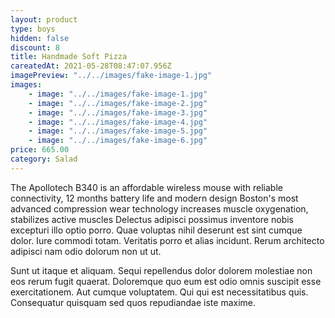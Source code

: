 ```yaml
---
layout: product
type: boys
hidden: false
discount: 8
title: Handmade Soft Pizza
careatedAt: 2021-05-28T08:47:07.956Z
imagePreview: "../../images/fake-image-1.jpg"
images:
    - image: "../../images/fake-image-1.jpg"
    - image: "../../images/fake-image-2.jpg"
    - image: "../../images/fake-image-3.jpg"
    - image: "../../images/fake-image-4.jpg"
    - image: "../../images/fake-image-5.jpg"
    - image: "../../images/fake-image-6.jpg"
price: 665.00
category: Salad
---
```

The Apollotech B340 is an affordable wireless mouse with reliable connectivity, 12 months battery life and modern design
Boston's most advanced compression wear technology increases muscle oxygenation, stabilizes active muscles
Delectus adipisci possimus inventore nobis excepturi illo optio porro. Quae voluptas nihil deserunt est sint cumque dolor. Iure commodi totam. Veritatis porro et alias incidunt. Rerum architecto adipisci nam odio dolorum non ut ut.
 Sunt ut itaque et aliquam. Sequi repellendus dolor dolorem molestiae non eos rerum fugit quaerat. Doloremque quo eum est odio omnis suscipit esse exercitationem. Aut cumque voluptatem. Qui qui est necessitatibus quis. Consequatur quisquam sed quos repudiandae iste maxime.
